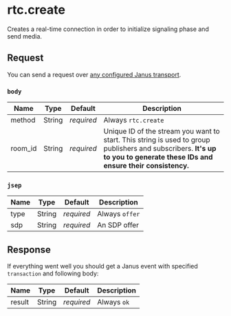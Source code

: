# rtc.create

Creates a real-time connection in order to initialize signaling phase and send media.

## Request

You can send a request over [any configured Janus transport](https://janus.conf.meetecho.com/docs/rest.html).

### `body`

Name    | Type   | Default    | Description
------- | ------ | ---------- | -----------
method  | String | _required_ | Always `rtc.create`
room_id | String | _required_ | Unique ID of the stream you want to start. This string is used to group publishers and subscribers. **It's up to you to generate these IDs and ensure their consistency.**

### `jsep`

Name | Type   | Default    | Description
---- | ------ | ---------- | -----------
type | String | _required_ | Always `offer`
sdp  | String | _required_ | An SDP offer

## Response

If everything went well you should get a Janus event with specified `transaction` and following body:

Name   | Type   | Default    | Description
------ | ------ | ---------- | -----------
result | String | _required_ | Always `ok`
